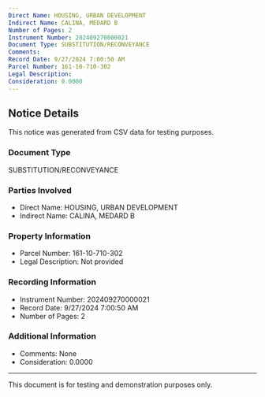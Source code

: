 ```yaml
---
Direct Name: HOUSING, URBAN DEVELOPMENT
Indirect Name: CALINA, MEDARD B
Number of Pages: 2
Instrument Number: 202409270000021
Document Type: SUBSTITUTION/RECONVEYANCE
Comments: 
Record Date: 9/27/2024 7:00:50 AM
Parcel Number: 161-10-710-302
Legal Description: 
Consideration: 0.0000
---
```


## Notice Details

This notice was generated from CSV data for testing purposes.

### Document Type
SUBSTITUTION/RECONVEYANCE

### Parties Involved
- Direct Name: HOUSING, URBAN DEVELOPMENT
- Indirect Name: CALINA, MEDARD B

### Property Information
- Parcel Number: 161-10-710-302
- Legal Description: Not provided

### Recording Information
- Instrument Number: 202409270000021
- Record Date: 9/27/2024 7:00:50 AM
- Number of Pages: 2

### Additional Information
- Comments: None
- Consideration: 0.0000

---

This document is for testing and demonstration purposes only.
